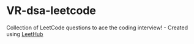 # VR-dsa-leetcode
Collection of LeetCode questions to ace the coding interview! - Created using [LeetHub](https://github.com/QasimWani/LeetHub)
